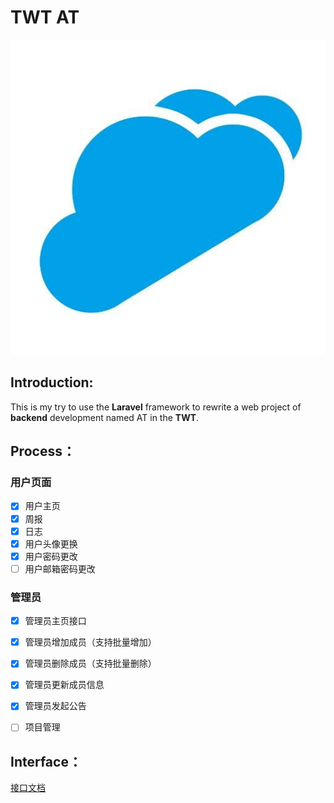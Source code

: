 # **TWT** AT

![](/images/twt.jpg)

## Introduction:

This is my try to use the **Laravel** framework to rewrite a web project of **backend** development named AT in the **TWT**.

## Process：

### 用户页面

- [x] 用户主页
- [x] 周报
- [x] 日志
- [x] 用户头像更换
- [x] 用户密码更改
- [ ] 用户邮箱密码更改

### 管理员

- [x] 管理员主页接口
- [x] 管理员增加成员（支持批量增加）
- [x] 管理员删除成员（支持批量删除）
- [x] 管理员更新成员信息
- [x] 管理员发起公告
- [ ] 项目管理



## Interface：

[接口文档](https://www.showdoc.cc/KuangjuX?page_id=4216166309266237)

